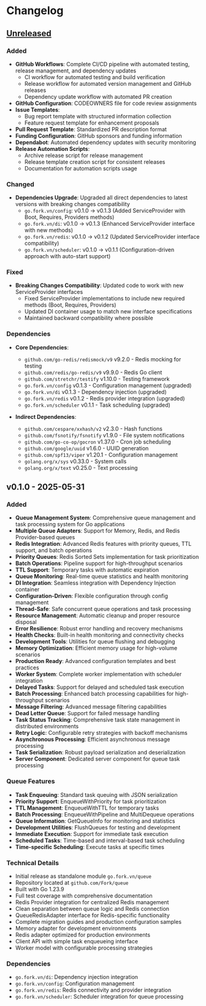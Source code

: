 # Changelog

## [Unreleased]

### Added
- **GitHub Workflows**: Complete CI/CD pipeline with automated testing, release management, and dependency updates
  - CI workflow for automated testing and build verification
  - Release workflow for automated version management and GitHub releases
  - Dependency update workflow with automated PR creation
- **GitHub Configuration**: CODEOWNERS file for code review assignments
- **Issue Templates**: 
  - Bug report template with structured information collection
  - Feature request template for enhancement proposals
- **Pull Request Template**: Standardized PR description format
- **Funding Configuration**: GitHub sponsors and funding information
- **Dependabot**: Automated dependency updates with security monitoring
- **Release Automation Scripts**: 
  - Archive release script for release management
  - Release template creation script for consistent releases
  - Documentation for automation scripts usage

### Changed
- **Dependencies Upgrade**: Upgraded all direct dependencies to latest versions with breaking changes compatibility
  - `go.fork.vn/config`: v0.1.0 → v0.1.3 (Added ServiceProvider with Boot, Requires, Providers methods)
  - `go.fork.vn/di`: v0.1.0 → v0.1.3 (Enhanced ServiceProvider interface with new methods)
  - `go.fork.vn/redis`: v0.1.0 → v0.1.2 (Updated ServiceProvider interface compatibility)
  - `go.fork.vn/scheduler`: v0.1.0 → v0.1.1 (Configuration-driven approach with auto-start support)

### Fixed
- **Breaking Changes Compatibility**: Updated code to work with new ServiceProvider interfaces
  - Fixed ServiceProvider implementations to include new required methods (Boot, Requires, Providers)
  - Updated DI container usage to match new interface specifications
  - Maintained backward compatibility where possible

### Dependencies
- **Core Dependencies**:
  - `github.com/go-redis/redismock/v9` v9.2.0 - Redis mocking for testing
  - `github.com/redis/go-redis/v9` v9.9.0 - Redis Go client
  - `github.com/stretchr/testify` v1.10.0 - Testing framework
  - `go.fork.vn/config` v0.1.3 - Configuration management (upgraded)
  - `go.fork.vn/di` v0.1.3 - Dependency injection (upgraded)
  - `go.fork.vn/redis` v0.1.2 - Redis provider integration (upgraded)
  - `go.fork.vn/scheduler` v0.1.1 - Task scheduling (upgraded)

- **Indirect Dependencies**:
  - `github.com/cespare/xxhash/v2` v2.3.0 - Hash functions
  - `github.com/fsnotify/fsnotify` v1.9.0 - File system notifications
  - `github.com/go-co-op/gocron` v1.37.0 - Cron job scheduling
  - `github.com/google/uuid` v1.6.0 - UUID generation
  - `github.com/spf13/viper` v1.20.1 - Configuration management
  - `golang.org/x/sys` v0.33.0 - System calls
  - `golang.org/x/text` v0.25.0 - Text processing

## v0.1.0 - 2025-05-31

### Added
- **Queue Management System**: Comprehensive queue management and task processing system for Go applications
- **Multiple Queue Adapters**: Support for Memory, Redis, and Redis Provider-based queues
- **Redis Integration**: Advanced Redis features with priority queues, TTL support, and batch operations
- **Priority Queues**: Redis Sorted Sets implementation for task prioritization
- **Batch Operations**: Pipeline support for high-throughput scenarios
- **TTL Support**: Temporary tasks with automatic expiration
- **Queue Monitoring**: Real-time queue statistics and health monitoring
- **DI Integration**: Seamless integration with Dependency Injection container
- **Configuration-Driven**: Flexible configuration through config management
- **Thread-Safe**: Safe concurrent queue operations and task processing
- **Resource Management**: Automatic cleanup and proper resource disposal
- **Error Resilience**: Robust error handling and recovery mechanisms
- **Health Checks**: Built-in health monitoring and connectivity checks
- **Development Tools**: Utilities for queue flushing and debugging
- **Memory Optimization**: Efficient memory usage for high-volume scenarios
- **Production Ready**: Advanced configuration templates and best practices
- **Worker System**: Complete worker implementation with scheduler integration
- **Delayed Tasks**: Support for delayed and scheduled task execution
- **Batch Processing**: Enhanced batch processing capabilities for high-throughput scenarios
- **Message Filtering**: Advanced message filtering capabilities
- **Dead Letter Queue**: Support for failed message handling
- **Task Status Tracking**: Comprehensive task state management in distributed environments
- **Retry Logic**: Configurable retry strategies with backoff mechanisms
- **Asynchronous Processing**: Efficient asynchronous message processing
- **Task Serialization**: Robust payload serialization and deserialization
- **Server Component**: Dedicated server component for queue task processing

### Queue Features
- **Task Enqueuing**: Standard task queuing with JSON serialization
- **Priority Support**: EnqueueWithPriority for task prioritization
- **TTL Management**: EnqueueWithTTL for temporary tasks
- **Batch Processing**: EnqueueWithPipeline and MultiDequeue operations
- **Queue Information**: GetQueueInfo for monitoring and statistics
- **Development Utilities**: FlushQueues for testing and development
- **Immediate Execution**: Support for immediate task execution
- **Scheduled Tasks**: Time-based and interval-based task scheduling
- **Time-specific Scheduling**: Execute tasks at specific times

### Technical Details
- Initial release as standalone module `go.fork.vn/queue`
- Repository located at `github.com/Fork/queue`
- Built with Go 1.23.9
- Full test coverage with comprehensive documentation
- Redis Provider integration for centralized Redis management
- Clean separation between queue logic and Redis connection
- QueueRedisAdapter interface for Redis-specific functionality
- Complete migration guides and production configuration samples
- Memory adapter for development environments
- Redis adapter optimized for production environments
- Client API with simple task enqueueing interface
- Worker model with configurable processing strategies

### Dependencies
- `go.fork.vn/di`: Dependency injection integration
- `go.fork.vn/config`: Configuration management
- `go.fork.vn/redis`: Redis connectivity and provider integration
- `go.fork.vn/scheduler`: Scheduler integration for queue processing

[Unreleased]: github.com/go-fork/queue/compare/v0.1.0...HEAD
[v0.1.0]: github.com/go-fork/queue/releases/tag/v0.1.0
